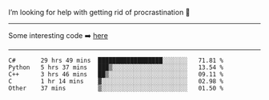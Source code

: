 I’m looking for help with getting rid of procrastination 🤔

-----

Some interesting code :arrow_right: [here](https://github.com/zhen8838/playground)

-----

<!--START_SECTION:waka-->
```text
C#       29 hrs 49 mins  ██████████████████░░░░░░░   71.81 % 
Python   5 hrs 37 mins   ███▒░░░░░░░░░░░░░░░░░░░░░   13.54 % 
C++      3 hrs 46 mins   ██▒░░░░░░░░░░░░░░░░░░░░░░   09.11 % 
C        1 hr 14 mins    ▓░░░░░░░░░░░░░░░░░░░░░░░░   02.98 % 
Other    37 mins         ▒░░░░░░░░░░░░░░░░░░░░░░░░   01.50 % 
```
<!--END_SECTION:waka-->

<!--
**zhen8838/zhen8838** is a ✨ _special_ ✨ repository because its `README.md` (this file) appears on your GitHub profile.

Here are some ideas to get you started:

- 🔭 I’m currently working on ...
- 🌱 I’m currently learning ...
- 👯 I’m looking to collaborate on ...
 ...
- 💬 Ask me about ...
- 📫 How to reach me: ...
- 😄 Pronouns: ...
- ⚡ Fun fact: ...
-->
